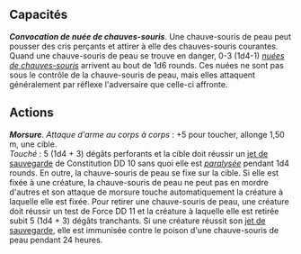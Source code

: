 ## Capacités
_**Convocation de nuée de chauves-souris**_. Une chauve-souris de peau peut pousser des cris perçants et attirer à elle des chauves-souris courantes. Quand une chauve-souris de peau se trouve en danger, 0-3 (1d4-1) [_nuées de chauves-souris_](/bestiaire/nuee-de-chauve-souris/) arrivent au bout de 1d6 rounds. Ces nuées ne sont pas sous le contrôle de la chauve-souris de peau, mais elles attaquent généralement par réflexe l'adversaire que celle-ci affronte.

## Actions
_**Morsure**_. _Attaque d'arme au corps à corps_ : +5 pour toucher, allonge 1,50 m, une cible.  
_Touché_ : 5 (1d4 + 3) dégâts perforants et la cible doit réussir un [jet de sauvegarde](/utiliser-les-caracteristiques/#jets-de-sauvegarde) de Constitution DD 10 sans quoi elle est [_paralysée_](/gerer-la-sante-du-personnage/#paralyse) pendant 1d4 rounds. En outre, la chauve-souris de peau se fixe sur la cible. Si elle est fixée à une créature, la chauve-souris de peau ne peut pas en mordre d'autres et son attaque de morsure touche automatiquement la créature à laquelle elle est fixée. Pour retirer une chauve-souris de peau, une créature doit réussir un test de Force DD 11 et la créature à laquelle elle est retirée subit 5 (1d4 + 3) dégâts tranchants. Si une créature réussit son [jet de sauvegarde](/utiliser-les-caracteristiques/#jets-de-sauvegarde), elle est immunisée contre le poison d'une chauve-souris de peau pendant 24 heures.
